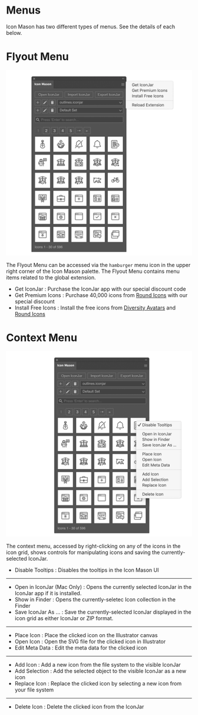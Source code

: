 # Menus

Icon Mason has two different types of menus. See the details of each below.

# Flyout Menu

![Flyout Menu](./images/flyout-menu.png#half-size)

The Flyout Menu can be accessed via the `hamburger` menu icon in the upper right corner of the Icon Mason palette. The Flyout Menu contains menu items related to the global extension.

- Get IconJar : Purchase the IconJar app with our special discount code
- Get Premium Icons : Purchase 40,000 icons from [Round Icons](https://roundicons.com) with our special discount
- Install Free Icons : Install the free icons from [Diversity Avatars](https://diversityavatars.com) and [Round Icons](https://roundicons.com)

# Context Menu

![Context Menu](./images/context-menu.png#half-size)

The context menu, accessed by right-clicking on any of the icons in the icon grid, shows controls for manipulating icons and saving the currently-selected IconJar.

- Disable Tooltips : Disables the tooltips in the Icon Mason UI
- --
- Open in IconJar (Mac Only) : Opens the currently selected IconJar in the IconJar app if it is installed.
- Show in Finder : Opens the currently-seletec Icon collection in the Finder
- Save IconJar As ... : Save the currently-selected IconJar displayed in the icon grid as either IconJar or ZIP format.
- --
- Place Icon : Place the clicked icon on the Illustrator canvas
- Open Icon : Open the SVG file for the clicked icon in Illustrator
- Edit Meta Data : Edit the meta data for the clicked icon
- --
- Add Icon : Add a new icon from the file system to the visible IconJar
- Add Selection : Add the selected object to the visible IconJar as a new icon
- Replace Icon : Replace the clicked icon by selecting a new icon from your file system
- --
- Delete Icon : Delete the clicked icon from the IconJar
